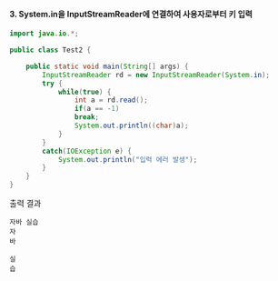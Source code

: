 #### 3. System.in을 InputStreamReader에 연결하여 사용자로부터 키 입력

```java
import java.io.*;

public class Test2 {

	public static void main(String[] args) {
		InputStreamReader rd = new InputStreamReader(System.in);
		try {
			while(true) {
				int a = rd.read();
				if(a == -1)
				break;
				System.out.println((char)a);
			}
		}
		catch(IOException e) {
			System.out.println("입력 에러 발생");
		}
	}
}
```
출력 결과
```
자바 실습
자
바
 
실
습
```
